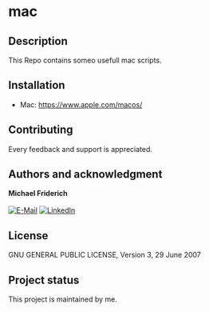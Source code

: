 # mac

## Description
This Repo contains someo usefull mac scripts.

## Installation
- Mac: https://www.apple.com/macos/

## Contributing
Every feedback and support is appreciated.

## Authors and acknowledgment
**Michael Friderich**<br>
<br>
[![E-Mail](https://img.shields.io/badge/-Mail-090909?style=for-the-badge&logo=protonmail&logoColor=007BB6)][mail]
[![LinkedIn](https://img.shields.io/badge/-LinkedIn-090909?style=for-the-badge&logo=linkedin&logoColor=007BB6)][linkedin]

[mail]: mailto:gitlab@frideri.ch
[linkedin]: https://www.linkedin.com/in/michael-friderich-b699a4140/?locale=en_US

## License
GNU GENERAL PUBLIC LICENSE, Version 3, 29 June 2007

## Project status
This project is maintained by me.
